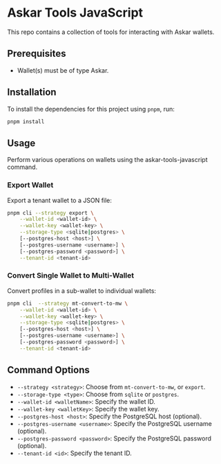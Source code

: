 # Askar Tools JavaScript

This repo contains a collection of tools for interacting with Askar wallets.

## Prerequisites

- Wallet(s) must be of type Askar.

## Installation

To install the dependencies for this project using `pnpm`, run:

```bash
pnpm install
```

## Usage

Perform various operations on wallets using the askar-tools-javascript command.

### Export Wallet

Export a tenant wallet to a JSON file:
```bash
pnpm cli --strategy export \
    --wallet-id <wallet-id> \
    --wallet-key <wallet-key> \
    --storage-type <sqlite|postgres> \
    [--postgres-host <host>] \
    [--postgres-username <username>] \
    [--postgres-password <password>] \
    --tenant-id <tenant-id>
```

### Convert Single Wallet to Multi-Wallet

Convert profiles in a sub-wallet to individual wallets:
```bash
pnpm cli  --strategy mt-convert-to-mw \
    --wallet-id <wallet-id> \
    --wallet-key <wallet-key> \
    --storage-type <sqlite|postgres> \
    [--postgres-host <host>] \
    [--postgres-username <username>] \
    [--postgres-password <password>] \
    --tenant-id <tenant-id>
```

## Command Options

- `--strategy <strategy>`: Choose from `mt-convert-to-mw`, or `export`.
- `--storage-type <type>`: Choose from `sqlite` or `postgres`.
- `--wallet-id <walletName>`: Specify the wallet ID.
- `--wallet-key <walletKey>`: Specify the wallet key.
- `--postgres-host <host>`: Specify the PostgreSQL host (optional).
- `--postgres-username <username>`: Specify the PostgreSQL username (optional).
- `--postgres-password <password>`: Specify the PostgreSQL password (optional).
- `--tenant-id <id>`: Specify the tenant ID.